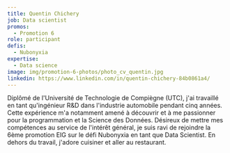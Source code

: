 ```yaml
---
title: Quentin Chichery
job: Data scientist
promos:
  - Promotion 6
role: participant
defis:
  - Nubonyxia
expertise:
  - Data science
image: img/promotion-6-photos/photo_cv_quentin.jpg
linkedin: https://www.linkedin.com/in/quentin-chichery-84b0861a4/
---
```


Diplômé de l'Université de Technologie de Compiègne (UTC), j'ai travaillé en tant qu'ingénieur R&D dans l'industrie automobile pendant cinq années. Cette expérience m'a notamment amené à découvrir et à me passionner pour la programmation et la Science des Données. Désireux de mettre mes compétences au service de l'intérêt général, je suis ravi de rejoindre la 6ème promotion EIG sur le défi Nubonyxia en tant que Data Scientist. En dehors du travail, j'adore cuisiner et aller au restaurant.
